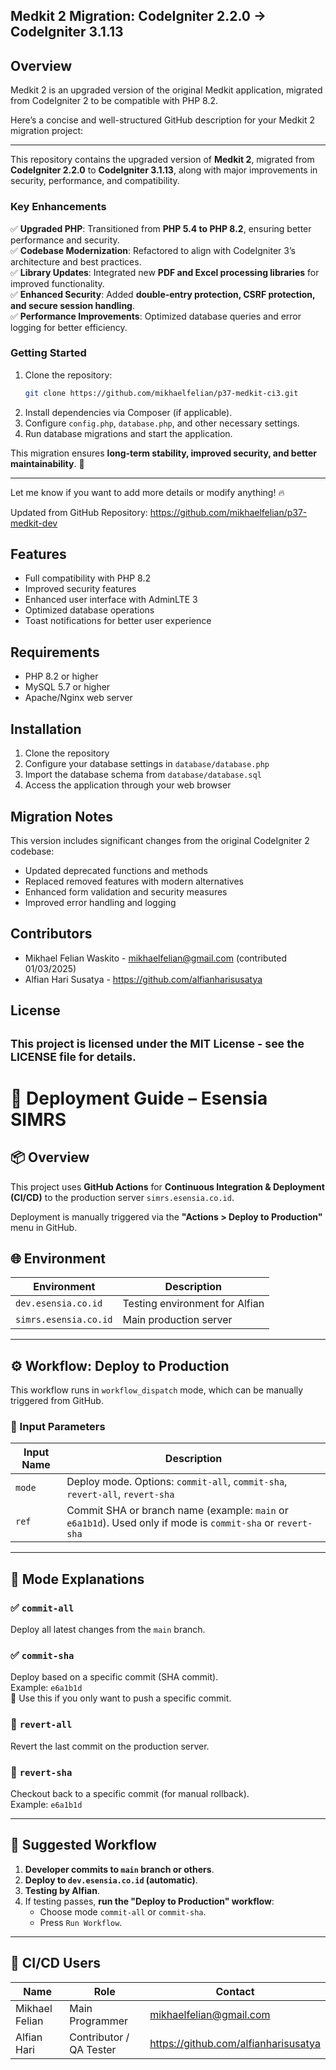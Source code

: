 ## **Medkit 2 Migration: CodeIgniter 2.2.0 → CodeIgniter 3.1.13**  

## Overview
Medkit 2 is an upgraded version of the original Medkit application, migrated from CodeIgniter 2 to be compatible with PHP 8.2. 

Here’s a concise and well-structured GitHub description for your Medkit 2 migration project:  

---

This repository contains the upgraded version of **Medkit 2**, migrated from **CodeIgniter 2.2.0** to **CodeIgniter 3.1.13**, along with major improvements in security, performance, and compatibility.  

### **Key Enhancements**  
✅ **Upgraded PHP**: Transitioned from **PHP 5.4 to PHP 8.2**, ensuring better performance and security.  
✅ **Codebase Modernization**: Refactored to align with CodeIgniter 3’s architecture and best practices.  
✅ **Library Updates**: Integrated new **PDF and Excel processing libraries** for improved functionality.  
✅ **Enhanced Security**: Added **double-entry protection, CSRF protection, and secure session handling**.  
✅ **Performance Improvements**: Optimized database queries and error logging for better efficiency.  

### **Getting Started**  
1. Clone the repository:  
   ```bash
   git clone https://github.com/mikhaelfelian/p37-medkit-ci3.git
   ```
2. Install dependencies via Composer (if applicable).  
3. Configure `config.php`, `database.php`, and other necessary settings.  
4. Run database migrations and start the application.  

This migration ensures **long-term stability, improved security, and better maintainability**. 🚀  

---  

Let me know if you want to add more details or modify anything! 🔥

Updated from GitHub Repository: https://github.com/mikhaelfelian/p37-medkit-dev

## Features
- Full compatibility with PHP 8.2
- Improved security features
- Enhanced user interface with AdminLTE 3
- Optimized database operations
- Toast notifications for better user experience

## Requirements
- PHP 8.2 or higher
- MySQL 5.7 or higher
- Apache/Nginx web server

## Installation
1. Clone the repository
2. Configure your database settings in `database/database.php`
3. Import the database schema from `database/database.sql`
4. Access the application through your web browser

## Migration Notes
This version includes significant changes from the original CodeIgniter 2 codebase:
- Updated deprecated functions and methods
- Replaced removed features with modern alternatives
- Enhanced form validation and security measures
- Improved error handling and logging

## Contributors
- Mikhael Felian Waskito - mikhaelfelian@gmail.com (contributed 01/03/2025)
- Alfian Hari Susatya - https://github.com/alfianharisusatya

## License
<small>This project is licensed under the MIT License - see the LICENSE file for details.</small>
-----------------------------------------------------------------------
# 🚀 Deployment Guide – Esensia SIMRS

## 📦 Overview

This project uses **GitHub Actions** for **Continuous Integration & Deployment (CI/CD)** to the production server `simrs.esensia.co.id`.

Deployment is manually triggered via the **"Actions > Deploy to Production"** menu in GitHub.

## 🌐 Environment

| Environment               | Description                |
|---------------------------|---------------------------|
| `dev.esensia.co.id`       | Testing environment for Alfian |
| `simrs.esensia.co.id`     | Main production server          |

---

## ⚙️ Workflow: Deploy to Production

This workflow runs in `workflow_dispatch` mode, which can be manually triggered from GitHub.

### 🔢 Input Parameters

| Input Name | Description |
|------------|-----------|
| `mode`     | Deploy mode. Options: `commit-all`, `commit-sha`, `revert-all`, `revert-sha` |
| `ref`      | Commit SHA or branch name (example: `main` or `e6a1b1d`). Used only if mode is `commit-sha` or `revert-sha` |

---

## 🚦 Mode Explanations

### ✅ `commit-all`
Deploy all latest changes from the `main` branch.

### ✅ `commit-sha`
Deploy based on a specific commit (SHA commit).  
Example: `e6a1b1d`  
📌 Use this if you only want to push a specific commit.

### 🔄 `revert-all`
Revert the last commit on the production server.

### 🔄 `revert-sha`
Checkout back to a specific commit (for manual rollback).  
Example: `e6a1b1d`

------

## 🧪 Suggested Workflow

1. **Developer commits to `main` branch or others**.
2. **Deploy to `dev.esensia.co.id` (automatic)**.
3. **Testing by Alfian**.
4. If testing passes, **run the "Deploy to Production" workflow**:
   - Choose mode `commit-all` or `commit-sha`.
   - Press `Run Workflow`.

---

## 👤 CI/CD Users

| Name            | Role                    | Contact                                |
|-----------------|-------------------------|----------------------------------------|
| Mikhael Felian  | Main Programmer         | mikhaelfelian@gmail.com                |
| Alfian Hari     | Contributor / QA Tester | https://github.com/alfianharisusatya   |


